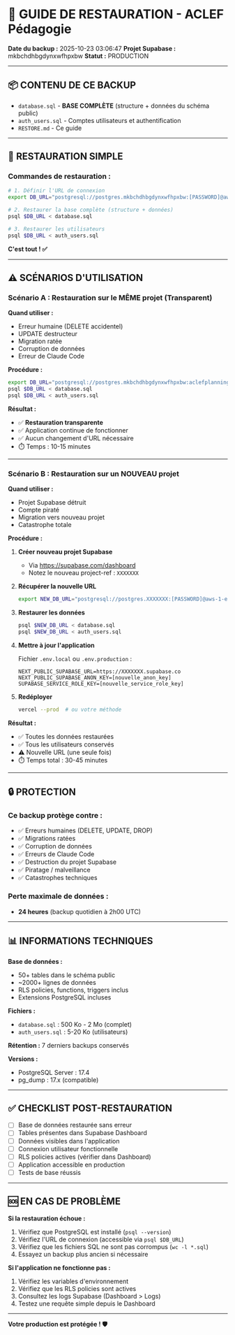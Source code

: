 # 🔄 GUIDE DE RESTAURATION - ACLEF Pédagogie

**Date du backup :** 2025-10-23 03:06:47
**Projet Supabase :** mkbchdhbgdynxwfhpxbw
**Statut :** PRODUCTION

---

## 📦 CONTENU DE CE BACKUP

- `database.sql` - **BASE COMPLÈTE** (structure + données du schéma public)
- `auth_users.sql` - Comptes utilisateurs et authentification
- `RESTORE.md` - Ce guide

---

## 🔄 RESTAURATION SIMPLE

### Commandes de restauration :

```bash
# 1. Définir l'URL de connexion
export DB_URL="postgresql://postgres.mkbchdhbgdynxwfhpxbw:[PASSWORD]@aws-1-eu-west-3.pooler.supabase.com:5432/postgres"

# 2. Restaurer la base complète (structure + données)
psql $DB_URL < database.sql

# 3. Restaurer les utilisateurs
psql $DB_URL < auth_users.sql
```

**C'est tout ! ✅**

---

## ⚠️ SCÉNARIOS D'UTILISATION

### Scénario A : Restauration sur le MÊME projet (Transparent)

**Quand utiliser :**
- Erreur humaine (DELETE accidentel)
- UPDATE destructeur
- Migration ratée
- Corruption de données
- Erreur de Claude Code

**Procédure :**
```bash
export DB_URL="postgresql://postgres.mkbchdhbgdynxwfhpxbw:aclefplanning2025@aws-1-eu-west-3.pooler.supabase.com:5432/postgres"
psql $DB_URL < database.sql
psql $DB_URL < auth_users.sql
```

**Résultat :**
- ✅ **Restauration transparente**
- ✅ Application continue de fonctionner
- ✅ Aucun changement d'URL nécessaire
- ⏱️ Temps : 10-15 minutes

---

### Scénario B : Restauration sur un NOUVEAU projet

**Quand utiliser :**
- Projet Supabase détruit
- Compte piraté
- Migration vers nouveau projet
- Catastrophe totale

**Procédure :**

1. **Créer nouveau projet Supabase**
   - Via https://supabase.com/dashboard
   - Notez le nouveau project-ref : `XXXXXXX`

2. **Récupérer la nouvelle URL**
   ```bash
   export NEW_DB_URL="postgresql://postgres.XXXXXXX:[PASSWORD]@aws-1-eu-west-3.pooler.supabase.com:5432/postgres"
   ```

3. **Restaurer les données**
   ```bash
   psql $NEW_DB_URL < database.sql
   psql $NEW_DB_URL < auth_users.sql
   ```

4. **Mettre à jour l'application**
   
   Fichier `.env.local` ou `.env.production` :
   ```env
   NEXT_PUBLIC_SUPABASE_URL=https://XXXXXXX.supabase.co
   NEXT_PUBLIC_SUPABASE_ANON_KEY=[nouvelle_anon_key]
   SUPABASE_SERVICE_ROLE_KEY=[nouvelle_service_role_key]
   ```

5. **Redéployer**
   ```bash
   vercel --prod  # ou votre méthode
   ```

**Résultat :**
- ✅ Toutes les données restaurées
- ✅ Tous les utilisateurs conservés
- ⚠️ Nouvelle URL (une seule fois)
- ⏱️ Temps total : 30-45 minutes

---

## 🔒 PROTECTION

### Ce backup protège contre :
- ✅ Erreurs humaines (DELETE, UPDATE, DROP)
- ✅ Migrations ratées
- ✅ Corruption de données
- ✅ Erreurs de Claude Code
- ✅ Destruction du projet Supabase
- ✅ Piratage / malveillance
- ✅ Catastrophes techniques

### Perte maximale de données :
- **24 heures** (backup quotidien à 2h00 UTC)

---

## 📊 INFORMATIONS TECHNIQUES

**Base de données :**
- 50+ tables dans le schéma public
- ~2000+ lignes de données
- RLS policies, functions, triggers inclus
- Extensions PostgreSQL incluses

**Fichiers :**
- `database.sql` : 500 Ko - 2 Mo (complet)
- `auth_users.sql` : 5-20 Ko (utilisateurs)

**Rétention :** 7 derniers backups conservés

**Versions :**
- PostgreSQL Server : 17.4
- pg_dump : 17.x (compatible)

---

## ✅ CHECKLIST POST-RESTAURATION

- [ ] Base de données restaurée sans erreur
- [ ] Tables présentes dans Supabase Dashboard
- [ ] Données visibles dans l'application
- [ ] Connexion utilisateur fonctionnelle
- [ ] RLS policies actives (vérifier dans Dashboard)
- [ ] Application accessible en production
- [ ] Tests de base réussis

---

## 🆘 EN CAS DE PROBLÈME

**Si la restauration échoue :**

1. Vérifiez que PostgreSQL est installé (`psql --version`)
2. Vérifiez l'URL de connexion (accessible via `psql $DB_URL`)
3. Vérifiez que les fichiers SQL ne sont pas corrompus (`wc -l *.sql`)
4. Essayez un backup plus ancien si nécessaire

**Si l'application ne fonctionne pas :**

1. Vérifiez les variables d'environnement
2. Vérifiez que les RLS policies sont actives
3. Consultez les logs Supabase (Dashboard > Logs)
4. Testez une requête simple depuis le Dashboard

---

**Votre production est protégée ! 🛡️**
